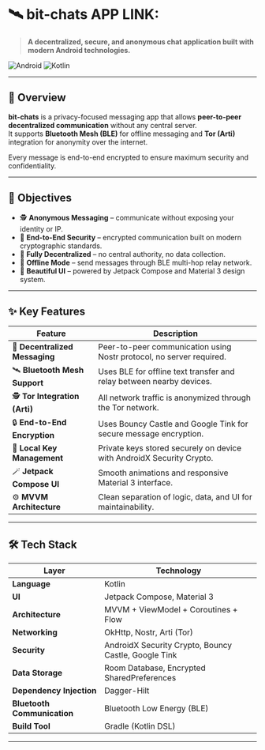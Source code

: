 # 🛰️ bit-chats     APP LINK: 

> **A decentralized, secure, and anonymous chat application built with modern Android technologies.**

![Android](https://img.shields.io/badge/Platform-Android-green?style=flat-square)
![Kotlin](https://img.shields.io/badge/Language-Kotlin-blueviolet?style=flat-square)

---

## 📖 Overview

**bit-chats** is a privacy-focused messaging app that allows **peer-to-peer decentralized communication** without any central server.  
It supports **Bluetooth Mesh (BLE)** for offline messaging and **Tor (Arti)** integration for anonymity over the internet.  

Every message is end-to-end encrypted to ensure maximum security and confidentiality.

---

## 🧭 Objectives

- 🕵️ **Anonymous Messaging** – communicate without exposing your identity or IP.  
- 🔐 **End-to-End Security** – encrypted communication built on modern cryptographic standards.  
- 📡 **Fully Decentralized** – no central authority, no data collection.  
- 📶 **Offline Mode** – send messages through BLE multi-hop relay network.  
- 💬 **Beautiful UI** – powered by Jetpack Compose and Material 3 design system.  

---

## ✨ Key Features

| Feature | Description |
|----------|-------------|
| 🔗 **Decentralized Messaging** | Peer-to-peer communication using Nostr protocol, no server required. |
| 🛰️ **Bluetooth Mesh Support** | Uses BLE for offline text transfer and relay between nearby devices. |
| 🕵️ **Tor Integration (Arti)** | All network traffic is anonymized through the Tor network. |
| 🔒 **End-to-End Encryption** | Uses Bouncy Castle and Google Tink for secure message encryption. |
| 🧩 **Local Key Management** | Private keys stored securely on device with AndroidX Security Crypto. |
| 🪄 **Jetpack Compose UI** | Smooth animations and responsive Material 3 interface. |
| ⚙️ **MVVM Architecture** | Clean separation of logic, data, and UI for maintainability. |

---

## 🛠️ Tech Stack

| Layer | Technology |
|-------|-------------|
| **Language** | Kotlin |
| **UI** | Jetpack Compose, Material 3 |
| **Architecture** | MVVM + ViewModel + Coroutines + Flow |
| **Networking** | OkHttp, Nostr, Arti (Tor) |
| **Security** | AndroidX Security Crypto, Bouncy Castle, Google Tink |
| **Data Storage** | Room Database, Encrypted SharedPreferences |
| **Dependency Injection** | Dagger-Hilt |
| **Bluetooth Communication** | Bluetooth Low Energy (BLE) |
| **Build Tool** | Gradle (Kotlin DSL) |

---
